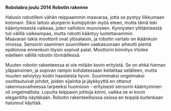 **Robolabra joulu 2014**
**Robotin rakenne**

Halusin robotilleni vähän reippaammin maavaraa, jotta se pystyy liikkumaan kotonani. Siksi laitoin alunperin kumipyörän myös eteen, mutta tämä teki kääntymisestä vaikeaa, joten vaihdoin muoviseen. Kynnysten ylittämisestä tuli välillä vaikeampaa, mutta robotti kääntyy luotettavammin.  
Maavaran takia moottorit ovat ylösalaisin, ja robotin vartalo on ikäänkuin vinossa. Sensorin saaminen suunnilleen vaakasuoraan aiheutti pientä epätoivoa ennenkuin löysin sopivat palat. Moottorin kiinnitys irtoilee edelleen välillä robotin törmäillessä.

Muuten robotin rakenteessa ei ole mitään kovin erityistä. Se on ehkä hieman yläpainoinen, ja sopivan rampin kohdatessaan kellahtaa selälleen, mutta muuten selviytyy kodin haasteista hyvin. Suurimmaksi ongelmaksi osoittautuivat johdot, joiden sijaintia ja jäykkyyttä en ottanut rakennusvaiheessa tarpeeksi huomioon - erityisesti sensorin kääntyminen oli ongelmallista. Lopulta teippasin johtoja kiinni, vaikka se ei kovin elegantilta näytäkään. Robotin rakenteellisissa osissa en teippiä kuitenkaan halunnut käyttää.


